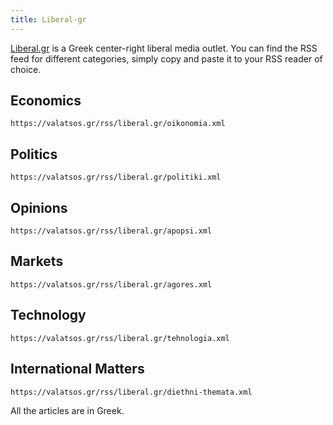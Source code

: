 ```yaml
---
title: Liberal-gr
---
```

[Liberal.gr](https://liberal.gr) is a Greek center-right liberal media outlet. You can find the RSS feed for different categories, simply copy and paste it to your RSS reader of choice.  

## Economics

```url
https://valatsos.gr/rss/liberal.gr/oikonomia.xml
```

## Politics

```url
https://valatsos.gr/rss/liberal.gr/politiki.xml
```

## Opinions

```url
https://valatsos.gr/rss/liberal.gr/apopsi.xml
```

## Markets

```url
https://valatsos.gr/rss/liberal.gr/agores.xml
```

## Technology

```url
https://valatsos.gr/rss/liberal.gr/tehnologia.xml
```

## International Matters

```url
https://valatsos.gr/rss/liberal.gr/diethni-themata.xml
```

All the articles are in Greek.